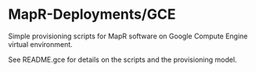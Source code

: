 MapR-Deployments/GCE
====================

Simple provisioning scripts for MapR software on 
Google Compute Engine virtual environment.

See README.gce for details on the scripts and the provisioning model.

